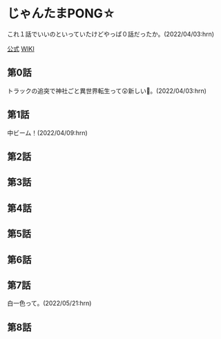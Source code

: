 # じゃんたまPONG☆

これ１話でいいのといっていたけどやっぱ０話だったか。(2022/04/03:hrn)

[公式](https://mahjongsoul-pong.jp/) 
[WIKI](https://ja.wikipedia.org/wiki/%E9%9B%80%E9%AD%82_-%E3%81%98%E3%82%83%E3%82%93%E3%81%9F%E3%81%BE-) 

## 第0話

トラックの追突で神社ごと異世界転生って:astonished:新しい:thinking:。(2022/04/03:hrn)

## 第1話

中ビーム！(2022/04/09:hrn)

## 第2話

## 第3話

## 第4話

## 第5話

## 第6話

## 第7話

白一色って。(2022/05/21:hrn)

## 第8話
